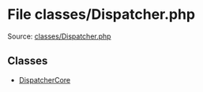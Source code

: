 File classes/Dispatcher.php
=========

Source: [classes/Dispatcher.php](https://github.com/PrestaShop/PrestaShop/blob/1.6.0.13/classes/Dispatcher.php)


Classes
-------

* [DispatcherCore](class.DispatcherCore.md)

